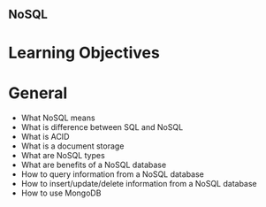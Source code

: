 ## NoSQL

# Learning Objectives

# General
* What NoSQL means
* What is difference between SQL and NoSQL
* What is ACID
* What is a document storage
* What are NoSQL types
* What are benefits of a NoSQL database
* How to query information from a NoSQL database
* How to insert/update/delete information from a NoSQL database
* How to use MongoDB